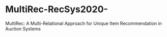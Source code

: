 # MultiRec-RecSys2020-
MultiRec: A Multi-Relational Approach for Unique Item Recommendation in Auction Systems
